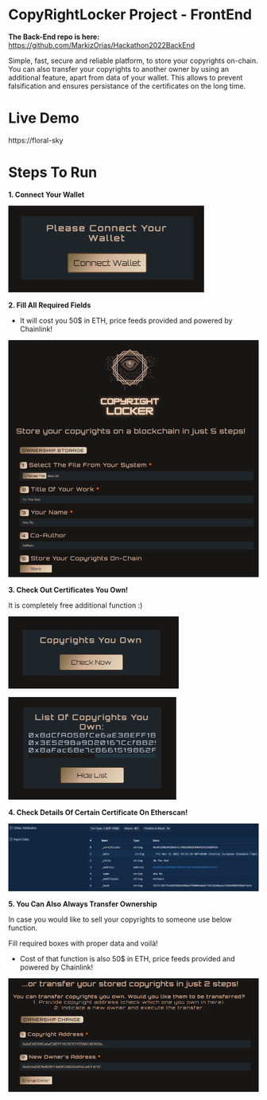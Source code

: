 
# CopyRightLocker Project - FrontEnd

**The Back-End repo is here:** https://github.com/MarkizOrias/Hackathon2022BackEnd

Simple, fast, secure and reliable platform, to store your copyrights on-chain. You can also transfer your copyrights to another owner by using an additional feature, apart from data of your wallet. This allows to prevent falsification and ensures persistance of the certificates on the long time.

# Live Demo

https://floral-sky

# Steps To Run

**1. Connect Your Wallet**

![Screenshot](..\readme_images\Connect.PNG)

**2. Fill All Required Fields**

* It will cost you 50$ in ETH, price feeds provided and powered by Chainlink!

![Screenshot](..\readme_images\Fill.PNG)

**3. Check Out Certificates You Own!**

It is completely free additional function :)

![Screenshot](..\readme_images\Copy.PNG)

![Screenshot](..\readme_images\List.PNG)

**4. Check Details Of Certain Certificate On Etherscan!**

![Screenshot](..\readme_images\Ether.PNG)

**5. You Can Also Always Transfer Ownership**

In case you would like to sell your copyrights to someone use below function.

Fill required boxes with proper data and voilà!

* Cost of that function is also 50$ in ETH, price feeds provided and powered by Chainlink!

![Screenshot](..\readme_images\Transfer.PNG)
